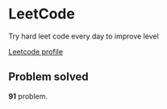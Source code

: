 # LeetCode

Try hard leet code every day to improve level

[ Leetcode profile ](https://leetcode.com/u/orgball2608/)

## Problem solved

**91** problem.
